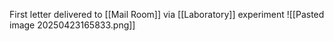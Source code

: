 First letter delivered to [[Mail Room]] via [[Laboratory]] experiment
![[Pasted image 20250423165833.png]]
